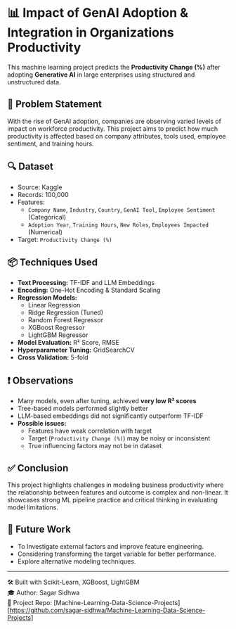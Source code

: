 # 📊 Impact of GenAI Adoption & Integration in Organizations Productivity

This machine learning project predicts the **Productivity Change (%)** after adopting **Generative AI** in large enterprises using structured and unstructured data.

## 🧠 Problem Statement
With the rise of GenAI adoption, companies are observing varied levels of impact on workforce productivity. This project aims to predict how much productivity is affected based on company attributes, tools used, employee sentiment, and training hours.

## 🔍 Dataset
- Source: Kaggle
- Records: 100,000
- Features:
  - `Company Name`, `Industry`, `Country`, `GenAI Tool`, `Employee Sentiment` (Categorical)
  - `Adoption Year`, `Training Hours`, `New Roles`, `Employees Impacted` (Numerical)
- Target: `Productivity Change (%)`

## 📦 Techniques Used
- **Text Processing:** TF-IDF and LLM Embeddings
- **Encoding:** One-Hot Encoding & Standard Scaling
- **Regression Models:**
  - Linear Regression
  - Ridge Regression (Tuned)
  - Random Forest Regressor
  - XGBoost Regressor
  - LightGBM Regressor
- **Model Evaluation:** R² Score, RMSE
- **Hyperparameter Tuning:** GridSearchCV
- **Cross Validation:** 5-fold

## ❗ Observations
- Many models, even after tuning, achieved **very low R² scores**
- Tree-based models performed slightly better
- LLM-based embeddings did not significantly outperform TF-IDF
- **Possible issues:**
  - Features have weak correlation with target
  - Target (`Productivity Change (%)`) may be noisy or inconsistent
  - True influencing factors may not be in dataset

## ✅ Conclusion
This project highlights challenges in modeling business productivity where the relationship between features and outcome is complex and non-linear. It showcases strong ML pipeline practice and critical thinking in evaluating model limitations.

## 📌 Future Work
- To Investigate external factors and improve feature engineering.
- Considering transforming the target variable for better performance.
- Explore alternative modeling techniques.

---

🛠 Built with Scikit-Learn, XGBoost, LightGBM  
🎓 Author: Sagar Sidhwa  
📁 Project Repo: [Machine-Learning-Data-Science-Projects][https://github.com/sagar-sidhwa/Machine-Learning-Data-Science-Projects]
